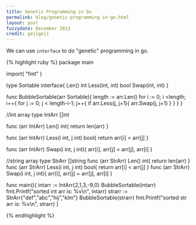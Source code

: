 ```yaml
---
title: Genetic Programming in Go
permalink: blog/genetic-programming-in-go.html
layout: post
fuzzydate: December 2013
credit: gejigeji
---
```


We can use `interface` to do "genetic" programming in go.

{% highlight ruby %}
package main

import(
	"fmt"
)

type Sortable interface{
	Len() int
	Less(int, int) bool
	Swap(int, int)
}

func BubbleSortable(arr Sortable){
	length := arr.Len()
	for i := 0; i <length; i++{
		for j := 0; j < length-i-1; j++{
			if arr.Less(j, j+1){
				arr.Swap(j, j+1)
			}
		}
	}
}

//int array
type IntArr []int

func (arr IntArr) Len() int{
	return len(arr)
}

func (arr IntArr) Less(i int, j int) bool{
	return arr[i] < arr[j]
}

func (arr IntArr) Swap(i int, j int){
	arr[i], arr[j] = arr[j], arr[i]
}

//string array
type StrArr []string
func (arr StrArr) Len() int{
	return len(arr)
}
func (arr StrArr) Less(i int, j int) bool{
	return arr[i] < arr[j]
}
func (arr StrArr) Swap(i int, j int){
	arr[i], arr[j] = arr[j], arr[i]
}

func main(){
	intarr := IntArr{2,1,3,-9,0}
	BubbleSortable(intarr)
	fmt.Printf("sorted int arr is: %v\n", intarr)
	strarr := StrArr{"def","abc","hij","klm"}
	BubbleSortable(strarr)
	fmt.Printf("sorted str arr is: %v\n", strarr)
}

{% endhighlight %}
